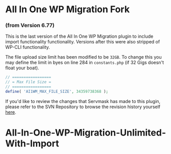 # All In One WP Migration Fork ###
### (from Version 6.77) ###

This is the last version of the All In One WP Migration plugin to include import functionality functionality. Versions after this were also stripped of WP-CLI functionality.

The file upload size limit has been modified to be `32GB`. To change this you may define the limit in byes on line 284 in `constants.php` (if 32 Gigs doesn't float your boat). 

```php
// =================
// = Max File Size =
// =================
define( 'AI1WM_MAX_FILE_SIZE', 34359738368 );
```


If you'd like to review the changes that Servmask has made to this plugin, please refer to the SVN Repository to browse the revision history yourself [here](https://plugins.trac.wordpress.org/log/all-in-one-wp-migration).
# All-In-One-WP-Migration-Unlimited-With-Import
